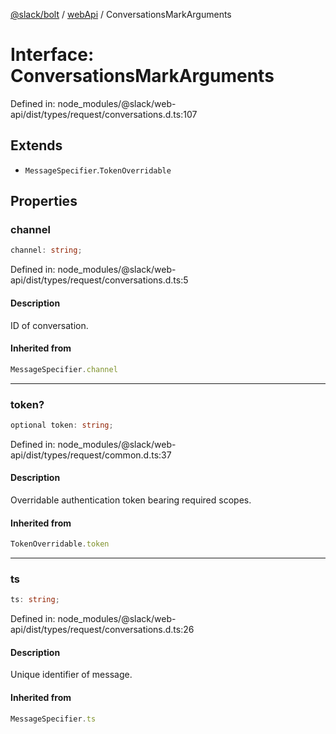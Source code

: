 [@slack/bolt](../../../../index.md) / [webApi](../index.md) / ConversationsMarkArguments

# Interface: ConversationsMarkArguments

Defined in: node\_modules/@slack/web-api/dist/types/request/conversations.d.ts:107

## Extends

- `MessageSpecifier`.`TokenOverridable`

## Properties

### channel

```ts
channel: string;
```

Defined in: node\_modules/@slack/web-api/dist/types/request/conversations.d.ts:5

#### Description

ID of conversation.

#### Inherited from

```ts
MessageSpecifier.channel
```

***

### token?

```ts
optional token: string;
```

Defined in: node\_modules/@slack/web-api/dist/types/request/common.d.ts:37

#### Description

Overridable authentication token bearing required scopes.

#### Inherited from

```ts
TokenOverridable.token
```

***

### ts

```ts
ts: string;
```

Defined in: node\_modules/@slack/web-api/dist/types/request/conversations.d.ts:26

#### Description

Unique identifier of message.

#### Inherited from

```ts
MessageSpecifier.ts
```
